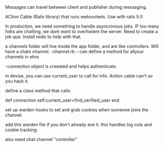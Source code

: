 Messages can travel between client and publisher during messaging.

ACtion Cable (Rails library) that runs websockets. Use with rails 5.0

In production, we need something to handle asyncronous jobs. IF too many folks are chatting, we dont want to overhwlem the server. Need to create a job que.
Install redis to help with that.

a channels folder will live inside the app folder, and are like controllers. Will have a chats channel.
-channel.rb
--can define a method for allyour channels in ehre

-connection object is creeated and helps authenticate.

in devise, you can use current_user to call for info. Action cable can't so you hack it.

define a class method that calls:

def connection self.current_user=find_verified_user
end

set up warden hooks to set and grab cookies when someone joins the channel.

add this warden file if you don't already ave it. this handles log outs and cookie tracking.

also need chat channel "controller"
